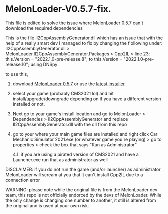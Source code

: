 # MelonLoader-V0.5.7-fix.
This file is edited to solve the issue where MelonLoader 0.5.7 can't download the required dependencies 

This is the file Il2CppAssemblyGenerator.dll which has an issue that with the help of a really smart dev I managed to fix by changing the flollowing under:
Il2CppAssemblyGenerator.dll > MelonLoader.Il2CppAssemblyGenerator.Packages > Cpp2IL > line 23:
this.Version = "2022.1.0-pre-release.8"; to this.Version = "2022.1.0-pre-release.10"; using DNSpy

to use this, 

1. download [MelonLoader 0.5.7](https://github.com/LavaGang/MelonLoader/releases/tag/v0.5.7) or use the [latest installer](https://melonwiki.xyz/#/README?id=automated-installation)

2. select your game (probably CMS2021 lol) and hit install/upgrade/downgrade depending on if you have a different version installed or not.

3. Next go to your game's install location and go to MelonLoader > Dependencies > Il2CppAssemblyGenerator and replace Il2CppAssemblyGenerator.dll with the dll from this repo 

4. go to your where your main game files are installed and right click Car Mechanic Simulator 2021.exe (or whatever game you're playing) > go to properties > check the box that says "Run as Administrator"

    4.1. if you are using a pirated version of CMS2021 and have a Launcher.exe run that as administrator as well

DISCLAIMER: if you do not run the game (and/or launcher) as administrator MelonLoader will scream at you that it can't install Cpp2IL due to a connection error

WARNING: please note while the original file is from the MelonLoader dev team, this repo is not officially endorced by the devs of MelonLoader. While the only change is changing one number to another, it still is altered from the original and is used at your own risk.
